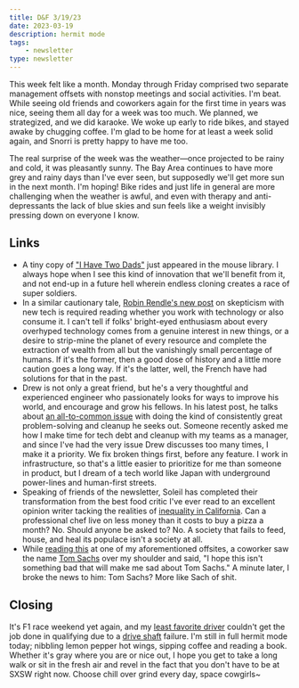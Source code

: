 ```yaml
---
title: D&F 3/19/23
date: 2023-03-19
description: hermit mode
tags: 
    - newsletter
type: newsletter
---
```


This week felt like a month. Monday through Friday comprised two separate management offsets with nonstop meetings and social activities. I'm beat. While seeing old friends and coworkers again for the first time in years was nice, seeing them all day for a week was too much. We planned, we strategized, and we did karaoke. We woke up early to ride bikes, and stayed awake by chugging coffee. I'm glad to be home for at least a week solid again, and Snorri is pretty happy to have me too.

The real surprise of the week was the weather—once projected to be rainy and cold, it was pleasantly sunny. The Bay Area continues to have more grey and rainy days than I've ever seen, but supposedly we'll get more sun in the next month. I'm hoping! Bike rides and just life in general are more challenging when the weather is awful, and even with therapy and anti-depressants the lack of blue skies and sun feels like a weight invisibly pressing down on everyone I know.

## Links

- A tiny copy of ["I Have Two Dads"](https://www.theguardian.com/science/2023/mar/08/scientists-create-mice-with-two-fathers-after-making-eggs-from-male-cells) just appeared in the mouse library. I always hope when I see this kind of innovation that we'll benefit from it, and not end-up in a future hell wherein endless cloning creates a race of super soldiers.
- In a similar cautionary tale, [Robin Rendle's new post](https://www.robinrendle.com/notes/tech-last/) on skepticism with new tech is required reading whether you work with technology or also consume it. I can't tell if folks' bright-eyed enthusiasm about every overhyped technology comes from a genuine interest in new things, or a desire to strip-mine the planet of every resource and complete the extraction of wealth from all but the vanishingly small percentage of humans. If it's the former, then a good dose of history and a little more caution goes a long way. If it's the latter, well, the French have had solutions for that in the past.
- Drew is not only a great friend, but he's a very thoughtful and experienced engineer who passionately looks for ways to improve his world, and encourage and grow his fellows. In his latest post, he talks about [an all-to-common issue](https://drew.shoes/posts/moving-the-posts/) with doing the kind of consistently great problem-solving and cleanup he seeks out. Someone recently asked me how I make time for tech debt and cleanup with my teams as a manager, and since I've had the very issue Drew discusses too many times, I make it a priority. We fix broken things first, before any feature. I work in infrastructure, so that's a little easier to prioritize for me than someone in product, but I dream of a tech world like Japan with underground power-lines and human-first streets.
- Speaking of friends of the newsletter, Soleil has completed their transformation from the best food critic I've ever read to an excellent opinion writer tacking the realities of [inequality in California](https://www.sfchronicle.com/opinion/article/california-snap-calfresh-food-assistance-hunger-17829788.php). Can a professional chef live on less money than it costs to buy a pizza a month? No. Should anyone be asked to? No. A society that fails to feed, house, and heal its populace isn't a society at all.
- While [reading this](https://www.curbed.com/article/tom-sachs-studio-employees-office-culture.html) at one of my aforementioned offsites, a coworker saw the name [Tom Sachs](https://www.curbed.com/article/tom-sachs-studio-employees-office-culture.html) over my shoulder and said, "I hope this isn't something bad that will make me sad about Tom Sachs." A minute later, I broke the news to him: Tom Sachs? More like Sach of shit.

## Closing

It's F1 race weekend yet again, and my [least favorite driver](https://www.yahoo.com/lifestyle/f1-live-lewis-hamilton-max-144612455.html) couldn't get the job done in qualifying due to a [drive shaft](https://www.youtube.com/watch?v=kuQba4inleQ) failure. I'm still in full hermit mode today; nibbling lemon pepper hot wings, sipping coffee and reading a book. Whether it's gray where you are or nice out, I hope you get to take a long walk or sit in the fresh air and revel in the fact that you don't have to be at SXSW right now. Choose chill over grind every day, space cowgirls~
